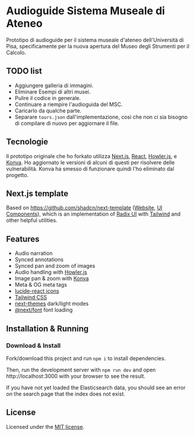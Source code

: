 # Audioguide Sistema Museale di Ateneo
Prototipo di audioguide per il sistema museale d'ateneo dell'Università di Pisa, specificamente per la nuova apertura del Museo degli Strumenti per il Calcolo.

## TODO list
- Aggiungere galleria di immagini.
- Eliminare Esempi di altri musei.
- Pulire il codice in generale.
- Continuare a riempire l'audioguida del MSC.
- Caricarlo da qualche parte.
- Separare `tours.json` dall'implementazione, così che non ci sia bisogno di compilare di nuovo per aggiornare il file.

## Tecnologie

Il prototipo originale che ho forkato utilizza [Next.js](https://nextjs.org/), [React](https://react.dev/), [Howler.js](https://howlerjs.com/), e [Konva](https://konvajs.org/). Ho aggiornato le versioni di alcuni di questi per risolvere delle vulnerabilità. Konva ha smesso di funzionare quindi l'ho eliminato dal progetto.

## Next.js template

Based on https://github.com/shadcn/next-template ([Website](https://template.shadcn.com/), [UI Components](https://ui.shadcn.com/)),
which is an implementation of [Radix UI](https://www.radix-ui.com/) with [Tailwind](https://tailwindcss.com/) and other helpful utilities.

## Features

- Audio narration
- Synced annotations
- Synced pan and zoom of images
- Audio handling with [Howler.js](https://howlerjs.com/)
- Image pan & zoom with [Konva](https://konvajs.org/)
- Meta & OG meta tags
- [lucide-react icons](https://github.com/lucide-icons/lucide)
- [Tailwind CSS](https://tailwindcss.com/)
- [next-themes](https://github.com/pacocoursey/next-themes) dark/light modes
- [@next/font](https://nextjs.org/docs/api-reference/next/font) font loading

## Installation & Running

### Download & Install

Fork/download this project and run `npm i` to install dependencies.

Then, run the development server with `npm run dev` and open http://localhost:3000 with your browser to see the result.

If you have not yet loaded the Elasticsearch data, you should see an error on the search page that the index does not exist.

## License

Licensed under the [MIT license](https://github.com/shadcn/ui/blob/main/LICENSE.md).

